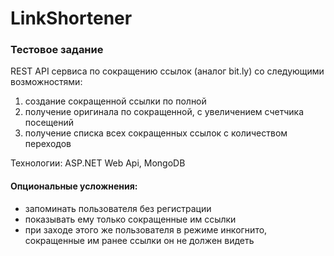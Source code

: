 # LinkShortener

### Тестовое задание

REST API сервиса по сокращению ссылок (аналог bit.ly) со следующими возможностями:
1) создание сокращенной ссылки по полной
2) получение оригинала по сокращенной, с увеличением счетчика посещений
3) получение списка всех сокращенных ссылок с количеством переходов
 
Технологии: ASP.NET Web Api, MongoDB
 
#### Опциональные усложнения: 
* запоминать пользователя без регистрации
* показывать ему только сокращенные им ссылки
* при заходе этого же пользователя в режиме инкогнито, сокращенные им ранее ссылки он не должен видеть
